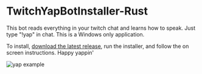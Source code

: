 # TwitchYapBotInstaller-Rust
This bot reads everything in your twitch chat and learns how to speak. Just type "!yap" in chat. This is a Windows only application.

To install, [download the latest release](https://github.com/fosterbarnes/TwitchYapBotInstaller-Rust/releases/download/v5.0.0/Yap.Bot.Installer.v5.0.0.exe), run the installer, and follow the on screen instructions. Happy yappin'

![yap example](https://github.com/user-attachments/assets/0e3da20f-a635-4749-a04a-83609ac17a40)
